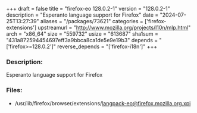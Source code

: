 +++
draft = false
title = "firefox-eo 128.0.2-1"
version = "128.0.2-1"
description = "Esperanto language support for Firefox"
date = "2024-07-25T13:27:39"
aliases = "/packages/73621"
categories = ['firefox-extensions']
upstreamurl = "http://www.mozilla.org/projects/l10n/mlp.html"
arch = "x86_64"
size = "559732"
usize = "613687"
sha1sum = "431a872594454697eff3a9bbca8ca1de5e9e19b3"
depends = "['firefox>=128.0.2']"
reverse_depends = "['firefox-i18n']"
+++
### Description: 
Esperanto language support for Firefox

### Files: 
* /usr/lib/firefox/browser/extensions/langpack-eo@firefox.mozilla.org.xpi
